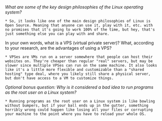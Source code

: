_What are some of the key design philosophies of the Linux operating system?_

	* So, it looks like one of the main design philosophies of Linux is Open Source. Meaning that anyone can use it, play with it, etc. with no promises that it's going to work 100% of the time, but hey, that's just something else you can play with and share.


In your own words, what is a VPS (virtual private server)? What, according to your research, are the advantages of using a VPS?

 	* VPSes are VMs run on a server somewhere that people can host their websites on. They're cheaper than regular "real" servers, but may be slower since multiple VPSes can run on the same machine. It also looks like it's a little more flexible and customizable than a "shared hosting" type deal, where you likely still share a physical server, but don't have access to a VM to customize things.


_Optional bonus question: Why is it considered a bad idea to run programs as the root user on a Linux system?_

	* Running programs as the root user on a Linux system is like bowling without bumpers, but if your ball ends up in the gutter, something horribly wrong could happen like losing all your files or corrupting your machine to the point where you have to reload your whole OS.